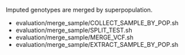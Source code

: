 Imputed genotypes are merged by superpopulation. 

- evaluation/merge_sample/COLLECT_SAMPLE_BY_POP.sh
- evaluation/merge_sample/SPLIT_TEST.sh
- evaluation/merge_sample/MERGE_VCF.sh
- evaluation/merge_sample/EXTRACT_SAMPLE_BY_POP.sh